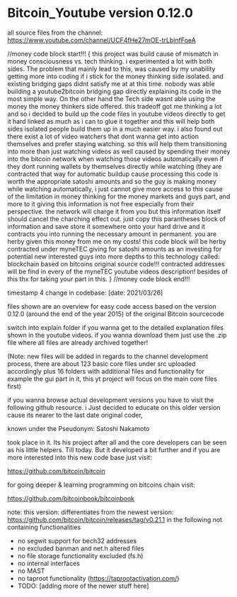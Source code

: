 # Bitcoin_Youtube version 0.12.0
all source files from the channel: https://www.youtube.com/channel/UCF4fHe27mOE-trLbjnfFoeA

//money code block start!!!
{
this project was build cause of mismatch in money consciousness vs. tech thinking. i experimented a lot with both sides. 
The problem that mainly lead to this, was caused by my unability getting more into coding if i stick for the money thinking side isolated. and existing bridging gaps didnt satisfy me at at this time. nobody was able building a youtube2bitcoin bridging gap directly explaining its code in the most simple way. On the other hand the Tech side wasnt able using the money the money thinkers side offered. this tradeoff got me thinking a lot and so i decided to build up the code files in youtube videos directly to get it hard linked as much as i can to glue it together and this will help both sides isolated people build them up in a much easier way. i also found out there exist a lot of video watchers that dont wanna get into action themselves and prefer staying watching. so this will help them transitioning into more than just watching videos as well caused by spending their money into the bitcoin network when watching those videos automatically even if they dont running wallets by themselves directly while watching (they are contracted that way for automatic buildup cause processing this code is worth the appropriate satoshi amounts and so the guy is making money while watching automatically, i just cannot give more access to this cause of the limitation in money thinking for the money markets and guys part, and more to it giving this information is not free especially from their perspective. the network will charge it from you but this information itself should cancel the charching effect out.
just copy this parantheses block of information and save store it somewhere onto your hard drive and it contracts you into
running the necessary amount in permanent. you are herby given this money from me on my costs!
this code block will be herby contracted under myneTEC giving for satoshi amounts as an investing for potential new interested guys into more depths to this technology called: blockchain based on bitcoins original source code!!!
contracted addresses will be find in every of the myneTEC youtube videos description!
besides of this thx for taking your part in this.
}
//money code block end!!!

timestamp 4 change in codebase: [date: 2021/03/26]

files shown are an overview for easy code access based on the version 0.12.0 (around the end of the year 2015) of the original Bitcoin sourcecode

switch into explain folder if you wanna get to the detailed explanation files shown in the youtube videos.
if you wanna download them just use the .zip file where all files are already archived together!

(Note: new files will be added in regards to the channel development process, there are about 123 basic core files under src uploaded accordingly plus 16 folders with additional files and functionality for example the gui part in it, this yt project will focus on the main core files first)

if you wanna browse actual development versions you have to visit the following github resource.
i Just decided to educate on this older version cause its nearer to the last date original coder,

known under the Pseudonym: Satoshi Nakamoto 

took place in it. Its his project after all and the core developers can be seen as his little helpers. Till today.
But it developed a bit further and if you are more interested into this new code base just visit:


https://github.com/bitcoin/bitcoin

for going deeper & learning programming on bitcoins chain visit:

https://github.com/bitcoinbook/bitcoinbook


note: this version: differentiates from the newest version: https://github.com/bitcoin/bitcoin/releases/tag/v0.21.1 in the following 
      not containing functionalities

- no segwit support for bech32 addresses
- no excluded banman and net.h altered files
- no file storage functionality excluded (fs.h)
- no internal interfaces
- no MAST
- no taproot functionality (https://taprootactivation.com/)
- TODO: [adding more of the newer stuff here]

